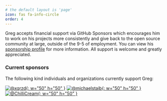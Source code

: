```yaml
---
# the default layout is 'page'
icon: fas fa-info-circle
order: 4
---
```


Greg accepts financial support via GitHub Sponsors which encourages him to work on his projects more consistently and give back to the open source community at large, outside of the 9-5 of employment.  You can view his [sponsorship profile](https://github.com/sponsors/gregsdennis) for more information.  All support is welcome and greatly appreciated.

### Current sponsors

The following kind individuals and organizations currently support Greg:

[![@xqrzd](https://github.com/xqrzd.png){: w="50" h="50" }](https://github.com/xqrzd)
[![@michaelstaib](https://github.com/michaelstaib.png){: w="50" h="50" }](https://github.com/michaelstaib)
[![@ChilliCream](https://github.com/ChilliCream.png){: w="50" h="50" }](https://github.com/ChilliCream)
